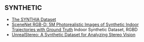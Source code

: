 
## SYNTHETIC

- [The SYNTHIA Dataset](http://www.cv-foundation.org/openaccess/content_cvpr_2016/papers/Ros_The_SYNTHIA_Dataset_CVPR_2016_paper.pdf)
- [SceneNet RGB-D: 5M Photorealistic Images of Synthetic Indoor Trajectories with Ground Truth](https://arxiv.org/pdf/1612.05079.pdf) Indoor Synthetic Dataset, RGBD
- [UnrealStereo: A Synthetic Dataset for Analyzing Stereo Vision](https://arxiv.org/pdf/1612.04647.pdf)
